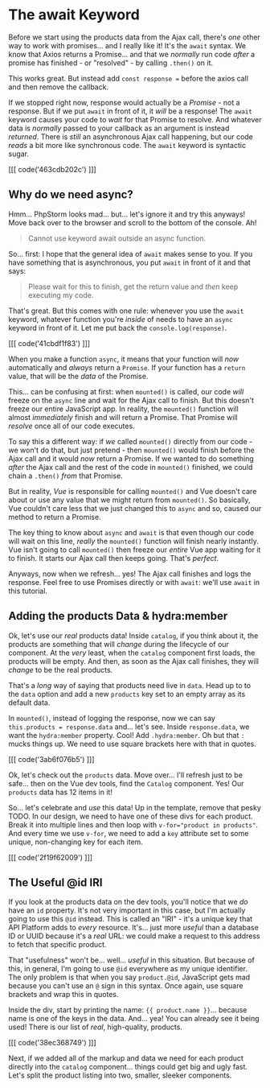 # The await Keyword

Before we start using the products data from the Ajax call, there's *one* other
way to work with promises... and I really like it! It's the `await` syntax. We
know that Axios returns a Promise... and that we *normally* run code *after* a
promise has finished - or "resolved" - by calling `.then()` on it.

This works great. But instead add `const response =` before the axios call and
then remove the callback.

If we stopped right now, response would actually be a *Promise* - not a response.
But if we put `await` in front of it, it *will* be a response! The `await`
keyword causes your code to *wait* for that Promise to resolve. And whatever data
is *normally* passed to your callback as an argument is instead *returned*. There
is *still* an asynchronous Ajax call happening, but our code *reads* a bit more like
synchronous code. The `await` keyword is syntactic sugar.

[[[ code('463cdb202c') ]]]

## Why do we need async?

Hmm... PhpStorm looks mad... but... let's ignore it and try this anyways! Move
back over to the browser and scroll to the bottom of the console. Ah!

> Cannot use keyword await outside an async function.

So... first: I hope that the general idea of `await` makes sense to you. If you
have something that is asynchronous, you put `await` in front of it and that says:

> Please wait for this to finish, get the return value and *then* keep executing
> my code.

That's great. But this comes with one rule: whenever you use the `await` keyword,
whatever function you're *inside* of needs to have an `async` keyword in front of
it. Let me put back the `console.log(response)`.

[[[ code('41cbdf1f83') ]]]

When you make a function `async`, it means that your function will *now*
automatically and *always* return a `Promise`. If your function has a `return` value,
that will be the *data* of the Promise.

This... can be confusing at first: when `mounted()` is called, our code *will*
freeze on the `async` line and wait for the Ajax call to finish. But this doesn't
freeze our entire JavaScript app. In reality, the `mounted()` function will almost
*immediately* finish and will return a Promise. That Promise will *resolve* once
all of our code executes.

To say this a different way: if *we* called `mounted()` directly from our code -
we won't do that, but just pretend - then `mounted()` would finish before the
Ajax call and it would *now* return a Promise. If we wanted to do something
*after* the Ajax call and the rest of the code in `mounted()` finished, we could
chain a `.then()` *from* that Promise.

But in reality, *Vue* is responsible for calling `mounted()` and Vue doesn't
care about or use any value that we might return from `mounted()`. So basically,
Vue couldn't care less that we just changed this to `async` and so, caused our
method to return a Promise.

The key thing to know about `async` and `await` is that even though our code will
wait on this line, *really* the `mounted()` function will finish nearly instantly.
Vue isn't going to call `mounted()` then freeze our *entire* Vue app waiting for
it to finish. It starts our Ajax call then keeps going. That's *perfect*.

Anyways, now when we refresh... yes! The Ajax call finishes and logs the response.
Feel free to use Promises directly or with `await`: we'll use `await` in this tutorial.

## Adding the products Data & hydra:member

Ok, let's use our *real* products data! Inside `catalog`, if you think about it,
the products are something that will *change* during the lifecycle of our
component. At the *very* least, when the `catalog` component first loads, the
products will be empty. And then, as soon as the Ajax call finishes, they will
*change* to be the real products.

That's a *long* way of saying that products need live in `data`. Head up to
to the `data` option and add a new `products` key set to an empty array as its
default data.

In `mounted()`, instead of logging the response, now we can say
`this.products = response.data` and... let's see. Inside `response.data`, we want
the `hydra:member` property. Cool! Add `.hydra:member`. Oh but that `:` mucks
things up. We need to use square brackets here with that in quotes.

[[[ code('3ab6f076b5') ]]]

Ok, let's check out the `products` data. Move over... I'll refresh just to be
safe... then on the Vue dev tools, find the `Catalog` component. Yes! Our
`products` data has 12 items in it!

So... let's celebrate and *use* this data! Up in the template, remove that pesky
TODO. In our design, we need to have one of these divs for each product. Break it into
multiple lines and then loop with `v-for="product in products"`. And every time
we use `v-for`, we need to add a `key` attribute set to some unique, non-changing
key for each item.

[[[ code('2f19f62009') ]]]

## The Useful @id IRI

If you look at the products data on the dev tools, you'll notice that we *do* have
an `id` property. It's not very important in this case, but I'm actually
going to use this `@id` instead. This is called an "IRI" - it's a unique key
that API Platform adds to *every* resource. It's... just more *useful* than a
database ID or UUID because it's a *real* URL: we could make a request to this
address to fetch that specific product.

That "usefulness" won't be... well... *useful* in this situation. But because
of this, in general, I'm going to use `@id` everywhere as my unique identifier.
The only problem is that when you say `product.@id`, JavaScript gets mad because
you can't use an `@` sign in this syntax. Once again, use square brackets and
wrap this in quotes.

Inside the div, start by printing the name: `{{ product.name }}`... because
name is one of the keys in the data. And... yea! You can already see it being
used! There is our list of *real*, high-quality, products.

[[[ code('38ec368749') ]]]

Next, if we added all of the markup and data we need for each product directly
into the `catalog` component... things could get big and ugly fast. Let's split
the product listing into two, smaller, sleeker components.
